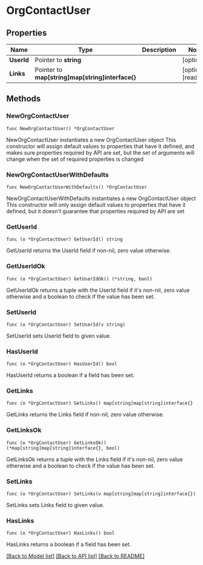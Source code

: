 # OrgContactUser

## Properties

Name | Type | Description | Notes
------------ | ------------- | ------------- | -------------
**UserId** | Pointer to **string** |  | [optional] 
**Links** | Pointer to **map[string]map[string]interface{}** |  | [optional] [readonly] 

## Methods

### NewOrgContactUser

`func NewOrgContactUser() *OrgContactUser`

NewOrgContactUser instantiates a new OrgContactUser object
This constructor will assign default values to properties that have it defined,
and makes sure properties required by API are set, but the set of arguments
will change when the set of required properties is changed

### NewOrgContactUserWithDefaults

`func NewOrgContactUserWithDefaults() *OrgContactUser`

NewOrgContactUserWithDefaults instantiates a new OrgContactUser object
This constructor will only assign default values to properties that have it defined,
but it doesn't guarantee that properties required by API are set

### GetUserId

`func (o *OrgContactUser) GetUserId() string`

GetUserId returns the UserId field if non-nil, zero value otherwise.

### GetUserIdOk

`func (o *OrgContactUser) GetUserIdOk() (*string, bool)`

GetUserIdOk returns a tuple with the UserId field if it's non-nil, zero value otherwise
and a boolean to check if the value has been set.

### SetUserId

`func (o *OrgContactUser) SetUserId(v string)`

SetUserId sets UserId field to given value.

### HasUserId

`func (o *OrgContactUser) HasUserId() bool`

HasUserId returns a boolean if a field has been set.

### GetLinks

`func (o *OrgContactUser) GetLinks() map[string]map[string]interface{}`

GetLinks returns the Links field if non-nil, zero value otherwise.

### GetLinksOk

`func (o *OrgContactUser) GetLinksOk() (*map[string]map[string]interface{}, bool)`

GetLinksOk returns a tuple with the Links field if it's non-nil, zero value otherwise
and a boolean to check if the value has been set.

### SetLinks

`func (o *OrgContactUser) SetLinks(v map[string]map[string]interface{})`

SetLinks sets Links field to given value.

### HasLinks

`func (o *OrgContactUser) HasLinks() bool`

HasLinks returns a boolean if a field has been set.


[[Back to Model list]](../README.md#documentation-for-models) [[Back to API list]](../README.md#documentation-for-api-endpoints) [[Back to README]](../README.md)


